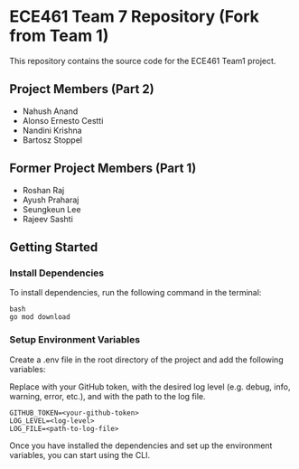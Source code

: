 # ECE461 Team 7 Repository (Fork from Team 1)
This repository contains the source code for the ECE461 Team1 project.

## Project Members (Part 2)
- Nahush Anand
- Alonso Ernesto Cestti
- Nandini Krishna
- Bartosz Stoppel

## Former Project Members (Part 1)
- Roshan Raj
- Ayush Praharaj
- Seungkeun Lee
- Rajeev Sashti

## Getting Started

### Install Dependencies 
To install dependencies, run the following command in the terminal:
```
bash 
go mod download 
```

### Setup Environment Variables
Create a .env file in the root directory of the project and add the following variables:

Replace <your-github-token> with your GitHub token, <log-level> with the desired log level (e.g. debug, info, warning, error, etc.), and <path-to-log-file> with the path to the log file.
```
GITHUB_TOKEN=<your-github-token>
LOG_LEVEL=<log-level>
LOG_FILE=<path-to-log-file>
```

Once you have installed the dependencies and set up the environment variables, you can start using the CLI.
